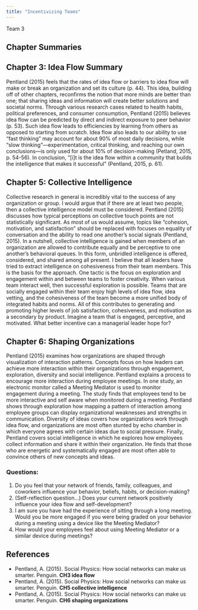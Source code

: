 ```yaml
---
title: "Incentivizing Teams"
---
```


Team 3

## Chapter Summaries

## Chapter 3: Idea Flow Summary

Pentland (2015) feels that the rates of idea flow or barriers to idea flow will make or break an organization and set its culture (p. 44). This idea, building off of other chapters, reconfirms the notion that more minds are better than one; that sharing ideas and information will create better solutions and societal norms. Through various research cases related to health habits, political preferences, and consumer consumption, Pentland (2015) believes idea flow can be predicted by direct and indirect exposure to peer behavior (p. 53). Such idea flow leads to efficiencies by learning from others as opposed to starting from scratch. Idea flow also leads to our ability to use “fast thinking” may account for about 90% of most daily decisions, while “slow thinking”—experimentation, critical thinking, and reaching our own conclusions—is only used for about 10% of decision-making (Petland, 2015, p. 54-56). In conclusion, “[i]t is the idea flow within a community that builds the intelligence that makes it successful” (Pentland, 2015, p. 61).

## Chapter 5: Collective Intelligence

Collective research in general is incredibly vital to the success of any organization or group.  I would argue that if there are at least two people, then a collective intelligence model must be considered.  Pentland (2015) discusses how typical perceptions on collective touch points are not statistically significant.  As most of us would assume, topics like “cohesion, motivation, and satisfaction” should be replaced with focuses on equality of conversation and the ability to read one another’s social signals (Pentland, 2015).  In a nutshell, collective intelligence is gained when members of an organization are allowed to contribute equally and be perceptive to one another’s behavioral queues.  In this form, unbridled intelligence is offered, considered, and shared among all present.  I believe that all leaders have tried to extract intelligence on cohesiveness from their team members.  This is the basis for the approach.  One tactic is the focus on exploration and engagement within and between teams to foster creativity.  When various team interact well, then successful exploration is possible.  Teams that are socially engaged within their team enjoy high levels of idea flow, idea vetting, and the cohesiveness of the team become a more unified body of integrated habits and norms.  All of this contributes to generating and promoting higher levels of job satisfaction, cohesiveness, and motivation as a secondary by product.  Imagine a team that is engaged, perceptive, and motivated.  What better incentive can a managerial leader hope for?


## Chapter 6: Shaping Organizations

Pentland (2015) examines how organizations are shaped through visualization of interaction patterns. Concepts focus on how
leaders can achieve more interaction within their organizations through engagement, exploration, diversity and social
intelligence. Pentland explains a process to encourage more interaction during employee meetings. In one study, an electronic
monitor called a Meeting Mediator is used to monitor engagement during a meeting. The study finds that employees tend to be
more interactive and self aware when monitored during a meeting. Pentland shows through exploration how mapping a pattern of
interaction among employee groups can display organizational weaknesses and strengths in communication.  Diversity of ideas
covers how organizations work through idea flow, and organizations are most often stunted by echo chamber in which everyone
agrees with certain ideas due to social pressure. Finally, Pentland covers social intelligence in which he explores how
employees collect information and share it within their organization. He finds that those who are energetic and systematically
engaged are most often able to convince others of new concepts and ideas. 

### Questions: 
1. Do you feel that your network of friends, family, colleagues, and coworkers influence your behavior, beliefs, habits, or
decision-making? 
2. (Self-reflection question...) Does your current network positively influence your idea flow and self-development?
3. I am sure you have had the experience of sitting through a long meeting. Would you be more engaged if you were being graded
on your behavior during a meeting using a device like the Meeting Mediator? 
4. How would your employees feel about using Meeting Mediator or a similar device during meetings?  

## References

*	Pentland, A. (2015). Social Physics: How social networks can make us smarter. Penguin. **CH3 idea flow**  
*	Pentland, A. (2015). Social Physics: How social networks can make us smarter. Penguin. **CH5 collective intelligence**  
*	Pentland, A. (2015). Social Physics: How social networks can make us smarter. Penguin. **CH6 shaping organizations**  
